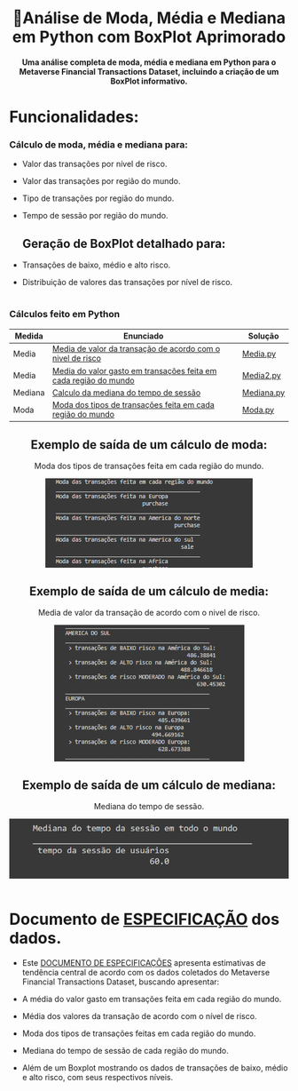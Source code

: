 <h1 align=center> 🔎Análise de Moda, Média e Mediana em Python com BoxPlot Aprimorado </h1>
 <h4 align=center>Uma análise completa de moda, média e mediana em Python para o Metaverse Financial Transactions Dataset, incluindo a criação de um BoxPlot informativo.</h4>


  # Funcionalidades:
   ### Cálculo de moda, média e mediana para:
- Valor das transações por nível de risco.
- Valor das transações por região do mundo.
- Tipo de transações por região do mundo.
- Tempo de sessão por região do mundo.

    ## Geração de BoxPlot detalhado para:
- Transações de baixo, médio e alto risco.
- Distribuição de valores das transações por nível de risco.
 
#

 ### Cálculos feito em Python  

Medida | Enunciado | Solução
------- | --------- | ------------ |
Media | [Media de valor da transação de acordo com o nivel de risco](https://github.com/LABELLECANDIDO/EstatisticaEmPython/blob/main/dadosEstatistica/Media.ipynb) | [Media.py](https://github.com/LABELLECANDIDO/EstatisticaEmPython/blob/main/dadosEstatistica/Media.ipynb)   |
Media | [Media do valor gasto em transações feita em cada região do mundo](https://github.com/LABELLECANDIDO/EstatisticaEmPython/blob/main/dadosEstatistica/Media2.ipynb)  | [Media2.py](https://github.com/LABELLECANDIDO/EstatisticaEmPython/blob/main/dadosEstatistica/Media2.ipynb)  |
Mediana | [Calculo da mediana do tempo de sessão](https://github.com/LABELLECANDIDO/EstatisticaEmPython/blob/main/dadosEstatistica/Mediana.ipynb)  | [Mediana.py](https://github.com/LABELLECANDIDO/EstatisticaEmPython/blob/main/dadosEstatistica/Mediana.ipynb)  |
Moda | [Moda dos tipos de transações feita em cada região do mundo](https://github.com/LABELLECANDIDO/EstatisticaEmPython/blob/main/dadosEstatistica/Moda.ipynb)  | [Moda.py](https://github.com/LABELLECANDIDO/EstatisticaEmPython/blob/main/dadosEstatistica/Moda.ipynb)  |



<h2 align=center> Exemplo de saída de um cálculo de moda:</h2>
<p align=center>Moda dos tipos de transações feita em cada região do mundo.</p>

<div style="width: 100%;display: flex; justify-content: center;">
 <img src=img/moda.png>
</div>

<h2 align=center> Exemplo de saída de um cálculo de media:</h2>
<p align=center>Media de valor da transação de acordo com o nivel de risco.</p>
<div style="width: 100%;display: flex; justify-content: center;">
 <img src=img/media.png>
</div>

<h2 align=center> Exemplo de saída de um cálculo de mediana:</h2>
<p align=center>Mediana do tempo de sessão.</p>
<div style="width: 100%;display: flex; justify-content: center;">
 <img src=img/mediana.png>
</div>

<br>

# Documento de [ESPECIFICAÇÃO](https://docs.google.com/document/d/1l3aFayVu-ROZuMOiD_bm9ARJE7lgLyOrxiojXmY70ns/edit) dos dados.

- Este [DOCUMENTO DE ESPECIFICAÇÕES](https://docs.google.com/document/d/1l3aFayVu-ROZuMOiD_bm9ARJE7lgLyOrxiojXmY70ns/edit) apresenta estimativas de tendência central de acordo com os dados coletados do Metaverse Financial Transactions Dataset, buscando apresentar:

- A média do valor gasto em transações feita em cada região do mundo.

- Média dos valores da transação de acordo com o nível de risco.

- Moda dos tipos de transações feitas em cada região do mundo.

- Mediana do tempo de sessão de cada região do mundo. 

- Além de um Boxplot mostrando os dados de transações de baixo, médio e alto risco, com seus respectivos níveis.</p>
#

